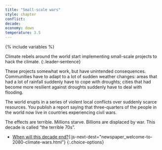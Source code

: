 ```yaml
---
title: "Small-scale wars"
style: chapter
conflict: 
decade: 
economy: down
temperature: 3.5
---
```


{% include variables %}


Climate rebels around the world start implementing small-scale projects to hack the climate. 
{:.leader-sentence}

These projects somewhat work, but have unintended consequences. Communities have to adapt to a lot of sudden weather changes: areas that had a lot of rainfall suddenly have to cope with droughts; cities that had become more resilient against droughts suddenly have to deal with flooding.

The world erupts in a series of violent local conflicts over suddenly scarce resources. You publish a report saying that three-quarters of the people in the world now live in countries experiencing civil wars.

The effects are terrible. Millions starve. Billions are displaced by war. This decade is called “the terrible 70s”.

- [When will this decade end?](part-page_2080.html){:js-next-dest="newspaper_welcome-to-2080-climate-wars.html"}
{:.choice-options}
